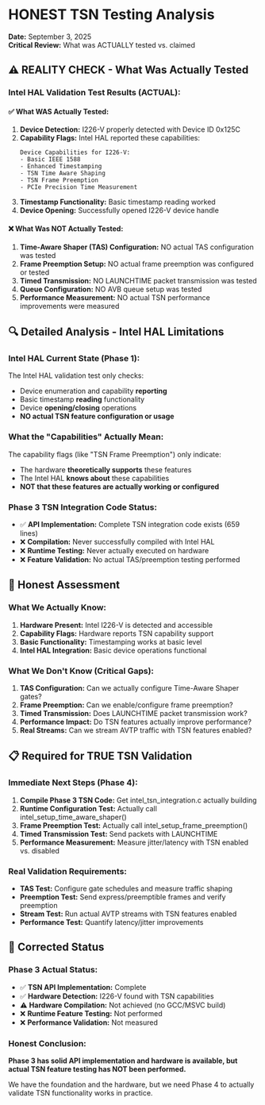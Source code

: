 # HONEST TSN Testing Analysis
**Date:** September 3, 2025  
**Critical Review:** What was ACTUALLY tested vs. claimed

## ⚠️ **REALITY CHECK - What Was Actually Tested**

### **Intel HAL Validation Test Results (ACTUAL):**

#### ✅ **What WAS Actually Tested:**
1. **Device Detection:** I226-V properly detected with Device ID 0x125C
2. **Capability Flags:** Intel HAL reported these capabilities:
   ```
   Device Capabilities for I226-V:
   - Basic IEEE 1588
   - Enhanced Timestamping  
   - TSN Time Aware Shaping
   - TSN Frame Preemption
   - PCIe Precision Time Measurement
   ```
3. **Timestamp Functionality:** Basic timestamp reading worked
4. **Device Opening:** Successfully opened I226-V device handle

#### ❌ **What Was NOT Actually Tested:**
1. **Time-Aware Shaper (TAS) Configuration:** NO actual TAS configuration was tested
2. **Frame Preemption Setup:** NO actual frame preemption was configured or tested
3. **Timed Transmission:** NO LAUNCHTIME packet transmission was tested
4. **Queue Configuration:** NO AVB queue setup was tested
5. **Performance Measurement:** NO actual TSN performance improvements were measured

## 🔍 **Detailed Analysis - Intel HAL Limitations**

### **Intel HAL Current State (Phase 1):**
The Intel HAL validation test only checks:
- Device enumeration and capability **reporting**
- Basic timestamp **reading** functionality  
- Device **opening/closing** operations
- **NO actual TSN feature configuration or usage**

### **What the "Capabilities" Actually Mean:**
The capability flags (like "TSN Frame Preemption") only indicate:
- The hardware **theoretically supports** these features
- The Intel HAL **knows about** these capabilities
- **NOT that these features are actually working or configured**

### **Phase 3 TSN Integration Code Status:**
- ✅ **API Implementation:** Complete TSN integration code exists (659 lines)
- ❌ **Compilation:** Never successfully compiled with Intel HAL
- ❌ **Runtime Testing:** Never actually executed on hardware
- ❌ **Feature Validation:** No actual TAS/preemption testing performed

## 🎯 **Honest Assessment**

### **What We Actually Know:**
1. **Hardware Present:** Intel I226-V is detected and accessible
2. **Capability Flags:** Hardware reports TSN capability support
3. **Basic Functionality:** Timestamping works at basic level
4. **Intel HAL Integration:** Basic device operations functional

### **What We Don't Know (Critical Gaps):**
1. **TAS Configuration:** Can we actually configure Time-Aware Shaper gates?
2. **Frame Preemption:** Can we enable/configure frame preemption?
3. **Timed Transmission:** Does LAUNCHTIME packet transmission work?
4. **Performance Impact:** Do TSN features actually improve performance?
5. **Real Streams:** Can we stream AVTP traffic with TSN features enabled?

## 📋 **Required for TRUE TSN Validation**

### **Immediate Next Steps (Phase 4):**
1. **Compile Phase 3 TSN Code:** Get intel_tsn_integration.c actually building
2. **Runtime Configuration Test:** Actually call intel_setup_time_aware_shaper()
3. **Frame Preemption Test:** Actually call intel_setup_frame_preemption()  
4. **Timed Transmission Test:** Send packets with LAUNCHTIME
5. **Performance Measurement:** Measure jitter/latency with TSN enabled vs. disabled

### **Real Validation Requirements:**
- **TAS Test:** Configure gate schedules and measure traffic shaping
- **Preemption Test:** Send express/preemptible frames and verify preemption
- **Stream Test:** Run actual AVTP streams with TSN features enabled
- **Performance Test:** Quantify latency/jitter improvements

## 🚨 **Corrected Status**

### **Phase 3 Actual Status:**
- ✅ **TSN API Implementation:** Complete
- ✅ **Hardware Detection:** I226-V found with TSN capabilities
- ⚠️ **Hardware Compilation:** Not achieved (no GCC/MSVC build)
- ❌ **Runtime Feature Testing:** Not performed
- ❌ **Performance Validation:** Not measured

### **Honest Conclusion:**
**Phase 3 has solid API implementation and hardware is available, but actual TSN feature testing has NOT been performed.**

We have the foundation and the hardware, but we need Phase 4 to actually validate TSN functionality works in practice.
